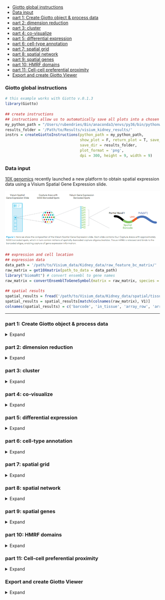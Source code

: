 
  - [Giotto global instructions](#giotto-global-instructions)
  - [Data input](#data-input)
  - [part 1: Create Giotto object & process
    data](#part-1-create-giotto-object-process-data)
  - [part 2: dimension reduction](#part-2-dimension-reduction)
  - [part 3: cluster](#part-3-cluster)
  - [part 4: co-visualize](#part-4-co-visualize)
  - [part 5: differential expression](#part-5-differential-expression)
  - [part 6: cell-type annotation](#part-6-cell-type-annotation)
  - [part 7: spatial grid](#part-7-spatial-grid)
  - [part 8: spatial network](#part-8-spatial-network)
  - [part 9: spatial genes](#part-9-spatial-genes)
  - [part 10: HMRF domains](#part-10-hmrf-domains)
  - [part 11: Cell-cell preferential
    proximity](#part-11-cell-cell-preferential-proximity)
  - [Export and create Giotto Viewer](#export-and-create-giotto-viewer)

<!-- mouse_cortex_1_simple.md is generated from mouse_cortex_1_simple.Rmd Please edit that file -->

### Giotto global instructions

``` r
# this example works with Giotto v.0.1.3
library(Giotto)

## create instructions
## instructions allow us to automatically save all plots into a chosen results folder
my_python_path = "/Users/rubendries/Bin/anaconda3/envs/py36/bin/pythonw"
results_folder = '/Path/to/Results/visium_kidney_results/'
instrs = createGiottoInstructions(python_path = my_python_path,
                                  show_plot = F, return_plot = T, save_plot = T,
                                  save_dir = results_folder,
                                  plot_format = 'png',
                                  dpi = 300, height = 9, width = 9)
```

### Data input

[10X genomics](https://www.10xgenomics.com/spatial-transcriptomics/)
recently launched a new platform to obtain spatial expression data using
a Visium Spatial Gene Expression slide.

![](./visium_technology.png)

``` r
## expression and cell location
## expression data
data_path = '/path/to/Visium_data/Kidney_data/raw_feature_bc_matrix/'
raw_matrix = get10Xmatrix(path_to_data = data_path)
library("biomaRt") # convert ensembl to gene names
raw_matrix = convertEnsemblToGeneSymbol(matrix = raw_matrix, species = 'mouse')

## spatial results
spatial_results = fread('/path/to/Visium_data/Kidney_data/spatial/tissue_positions_list.csv')
spatial_results = spatial_results[match(colnames(raw_matrix), V1)]
colnames(spatial_results) = c('barcode', 'in_tissue', 'array_row', 'array_col', 'col_pxl', 'row_pxl') # name columns
```

-----

### part 1: Create Giotto object & process data

<details>

<summary>Expand</summary>  

``` r
## create
## we need to reverse the column pixel column (col_pxl) to get the same .jpg image as provided by 10X
visium_kidney <- createGiottoObject(raw_exprs = raw_matrix,
                                    spatial_locs = spatial_results[,.(row_pxl,-col_pxl)],
                                    instructions = instrs,
                                    cell_metadata = spatial_results[,.(in_tissue, array_row, array_col)])

## check metadata
pDataDT(visium_kidney)

## compare 'in tissue' with provided .jpg
## 'in tissue' = 1 means that this spot was covered by the kidney tissue
spatPlot2D(gobject = visium_kidney, cell_color = 'in_tissue', point_size = 2,
           cell_color_code = c('0' = 'lightgrey', '1' = 'blue'),
           save_param = list(save_folder = '2_Gobject', save_name = 'in_tissue'))

## subset on spots that were covered by tissue
metadata = pDataDT(visium_kidney)
in_tissue_barcodes = metadata[in_tissue == 1]$cell_ID
visium_kidney = subsetGiotto(visium_kidney, cell_ids = in_tissue_barcodes)

## filter
visium_kidney <- filterGiotto(gobject = visium_kidney,
                        expression_threshold = 1,
                        gene_det_in_min_cells = 50,
                        min_det_genes_per_cell = 1000,
                        expression_values = c('raw'),
                        verbose = T)

## normalize
visium_kidney <- normalizeGiotto(gobject = visium_kidney, scalefactor = 6000, verbose = T)

## add gene & cell statistics
visium_kidney <- addStatistics(gobject = visium_kidney)

## visualize
## show plain visual locations of each spot
spatPlot2D(gobject = visium_kidney, 
           save_param = list(save_folder = '2_Gobject', save_name = 'spatial_locations'))

## overlay the number of detected genes per spot
spatPlot2D(gobject = visium_kidney, cell_color = 'nr_genes', color_as_factor = F,
           save_param = list(save_folder = '2_Gobject', save_name = 'nr_genes'))
```

High resolution png from original tissue.  
![](./mouse_kidney_highres.png)

Spots labeled according to whether they were covered by tissue or not:

<div style="width:500px; height:500px">

![](./figures/1_in_tissue.png)

</div>

Spots after subsetting and filtering:

<div style="width:500px; height:500px">

![](./figures/1_spatial_locations.png)

</div>

Overlay with number of genes detected per spot:

<div style="width:500px; height:500px">

![](./figures/1_nr_genes.png)

</div>

</details>

### part 2: dimension reduction

<details>

<summary>Expand</summary>  

``` r
## highly variable genes (HVG)
visium_kidney <- calculateHVG(gobject = visium_kidney,
                        save_param = list(save_folder = '3_DimRed', save_name = 'HVGplot'))

## select genes based on HVG and gene statistics, both found in gene metadata
gene_metadata = fDataDT(visium_kidney)
featgenes = gene_metadata[hvg == 'yes' & perc_cells > 4 & mean_expr_det > 0.5]$gene_ID

## run PCA on expression values (default)
visium_kidney <- runPCA(gobject = visium_kidney, genes_to_use = featgenes, scale_unit = F)
signPCA(visium_kidney, genes_to_use = featgenes, scale_unit = F,
        save_param = list(save_folder = '3_DimRed', save_name = 'screeplot'))

plotPCA(gobject = visium_kidney,
        save_param = list(save_folder = '3_DimRed', save_name = 'PCA_reduction'))

## run UMAP and tSNE on PCA space (default)
visium_kidney <- runUMAP(visium_kidney, dimensions_to_use = 1:10)
plotUMAP(gobject = visium_kidney,
         save_param = list(save_folder = '3_DimRed', save_name = 'UMAP_reduction'))

visium_kidney <- runtSNE(visium_kidney, dimensions_to_use = 1:10)
plotTSNE(gobject = visium_kidney,
         save_param = list(save_folder = '3_DimRed', save_name = 'tSNE_reduction'))
```

highly variable genes:  
![](./figures/2_HVGplot.png)

screeplot to determine number of Principal Components to keep:  
![](./figures/2_screeplot.png)

PCA:  
![](./figures/2_PCA_reduction.png)

UMAP:  
![](./figures/2_UMAP_reduction.png)

tSNE:  
![](./figures/2_tSNE_reduction.png) \*\*\*

</details>

### part 3: cluster

<details>

<summary>Expand</summary>  

``` r
## sNN network (default)
visium_kidney <- createNearestNetwork(gobject = visium_kidney, dimensions_to_use = 1:10, k = 15)

## Leiden clustering
visium_kidney <- doLeidenCluster(gobject = visium_kidney, resolution = 0.4, n_iterations = 1000)
plotUMAP(gobject = visium_kidney,
         cell_color = 'leiden_clus', show_NN_network = T, point_size = 2.5,
         save_param = list(save_folder = '4_Cluster', save_name = 'UMAP_leiden'))
```

Leiden clustering:  
![](./figures/3_UMAP_leiden.png)

-----

</details>

### part 4: co-visualize

<details>

<summary>Expand</summary>  

``` r
# expression and spatial
spatDimPlot(gobject = visium_kidney, cell_color = 'leiden_clus',
            dim_point_size = 2, spat_point_size = 2.5,
            save_param = list(save_name = 'covis_leiden', save_folder = '5_Covisuals'))

spatDimPlot(gobject = visium_kidney, cell_color = 'nr_genes', color_as_factor = F,
            dim_point_size = 2, spat_point_size = 2.5,
            save_param = list(save_name = 'nr_genes', save_folder = '5_Covisuals'))
```

Co-visualzation: ![](./figures/4_covis_leiden.png)

Co-visualzation overlaid with number of genes detected:  
![](./figures/4_nr_genes.png)

-----

</details>

### part 5: differential expression

<details>

<summary>Expand</summary>  

``` r
## gini ##
## ---- ##
gini_markers_subclusters = findMarkers_one_vs_all(gobject = visium_kidney,
                                                  method = 'gini',
                                                  expression_values = 'normalized',
                                                  cluster_column = 'leiden_clus',
                                                  min_genes = 20,
                                                  min_expr_gini_score = 0.5,
                                                  min_det_gini_score = 0.5)
topgenes_gini = gini_markers_subclusters[, head(.SD, 2), by = 'cluster']$genes

# violinplot
violinPlot(visium_kidney, genes = unique(topgenes_gini), cluster_column = 'leiden_clus',
           strip_text = 8, strip_position = 'right',
           save_param = c(save_name = 'violinplot_gini', save_folder = '6_DEG', base_width = 5, base_height = 10))

# cluster heatmap
my_cluster_order = c(2, 4, 5, 3, 6, 7, 8, 9, 10, 1)
plotMetaDataHeatmap(visium_kidney, selected_genes = topgenes_gini, custom_cluster_order = my_cluster_order,
                    metadata_cols = c('leiden_clus'), x_text_size = 10, y_text_size = 10,
                    save_param = c(save_name = 'metaheatmap_gini', save_folder = '6_DEG'))

# umap plots
dimGenePlot2D(visium_kidney, expression_values = 'scaled',
                genes = gini_markers_subclusters[, head(.SD, 1), by = 'cluster']$genes,
                cow_n_col = 3, point_size = 1,
                genes_high_color = 'red', genes_mid_color = 'white', genes_low_color = 'darkblue', midpoint = 0,
                save_param = c(save_folder = '6_DEG', save_name = 'gini_umap', base_width = 8, base_height = 5))




## scran ##
## ----- ##
scran_markers_subclusters = findMarkers_one_vs_all(gobject = visium_kidney,
                                                   method = 'scran',
                                                   expression_values = 'normalized',
                                                   cluster_column = 'leiden_clus')
topgenes_scran = scran_markers_subclusters[, head(.SD, 2), by = 'cluster']$genes

# violinplot
violinPlot(visium_kidney, genes = unique(topgenes_scran), cluster_column = 'leiden_clus',
           strip_text = 10, strip_position = 'top',
           save_param = c(save_name = 'violinplot_scran', save_folder = '6_DEG', base_width = 5))

# cluster heatmap
plotMetaDataHeatmap(visium_kidney, selected_genes = topgenes_scran, custom_cluster_order = my_cluster_order,
                    metadata_cols = c('leiden_clus'),
                    save_param = c(save_name = 'metaheatmap_scran', save_folder = '6_DEG'))

# umap plots
dimGenePlot2D(visium_kidney, expression_values = 'scaled',
              genes = scran_markers_subclusters[, head(.SD, 1), by = 'cluster']$genes,
              cow_n_col = 3, point_size = 1,
              genes_high_color = 'red', genes_mid_color = 'white', genes_low_color = 'darkblue', midpoint = 0,
              save_param = c(save_folder = '6_DEG', save_name = 'scran_umap', base_width = 8, base_height = 5))
```

Gini: - violinplot: ![](./figures/5_violinplot_gini.png)

  - Heatmap clusters: ![](./figures/5_metaheatmap_gini.png)

  - UMAPs: ![](./figures/5_gini_umap.png)

Scran: - violinplot: ![](./figures/5_violinplot_scran.png)

  - Heatmap clusters: ![](./figures/5_metaheatmap_scran.png)

  - UMAPs: ![](./figures/5_scran_umap.png)

-----

</details>

### part 6: cell-type annotation

<details>

<summary>Expand</summary>  

Visium spatial transcriptomics does not provide single-cell resolution,
making cell type annotation a harder problem. Giotto provides 3 ways to
calculate enrichment of specific cell-type signature gene list:  
\- PAGE  
\- rank  
\- hypergeometric test

To generate the cell-type specific gene lists for the kidney data we
used cell-type specific gene sets as identified in [Ransick, A. et
al. Single-Cell Profiling Reveals Sex, Lineage, and Regional Diversity
in the Mouse
Kidney.](https://www.cell.com/developmental-cell/pdfExtended/S1534-5807\(19\)30814-7)

![](./clusters_Ransick_et_al.png)

``` r

# known markers for different kidney cell types
# Ransick, A. et al. Single-Cell Profiling Reveals Sex, Lineage, and Regional Diversity in the Mouse Kidney.
# Developmental Cell 51, 399-413.e7 (2019).

spatDimGenePlot(visium_kidney, expression_values = 'scaled',
                genes = c('Cldn1', 'Lrp2', 'Sptssb', 'Slc12a3'),
                plot_alignment = 'vertical', cow_n_col = 4, point_size = 1,
                genes_high_color = 'red', genes_mid_color = 'white', genes_low_color = 'darkblue', midpoint = 0,
                save_param = c(save_folder = '7_annotation', save_name = 'kidney_specific_genes1', base_width = 12, base_height = 5))

spatDimGenePlot(visium_kidney, expression_values = 'scaled',
                genes = c('Aqp2', 'Kdr', 'Thy1', 'Dcn'),
                plot_alignment = 'vertical', cow_n_col = 4, point_size = 1,
                genes_high_color = 'red', genes_mid_color = 'white', genes_low_color = 'darkblue', midpoint = 0,
                save_param = c(save_folder = '7_annotation', save_name = 'kidney_specific_genes2', base_width = 12, base_height = 5))



## cell type signatures ##
## for PAGE ##

## example to make signature matrix from list of signature genesets
kidney_sc_markers = as.data.table(readxl::read_excel(sheet = 'Seurat_markers.top50', '/path/to/Visium_data/Kidney_data/scRNAseq_kidney/1-s2.0-S1534580719308147-mmc2.xlsx'))
 
sign_list = list()
for(clus in unique(kidney_sc_markers$cluster)) {
  genes = kidney_sc_markers[cluster == clus]$gene
  sign_list[[clus+1]] = genes
}
sig_matrix = makeSignMatrixPAGE(sign_names = paste0('clus_', unique(kidney_sc_markers$cluster)),
                                sign_list = sign_list)

## enrichment tests 
visium_kidney = createSpatialEnrich(visium_kidney, sign_matrix = sig_matrix, enrich_method = 'PAGE') #default = 'PAGE'
visium_kidney = createSpatialEnrich(visium_kidney, sign_matrix = sig_matrix, output_enrichment = 'zscore', name = 'PAGEz') #default = 'PAGE'

## heatmap
cell_types = sort(colnames(sig_matrix))
plotMetaDataCellsHeatmap(gobject = visium_kidney,
                         metadata_cols = 'leiden_clus',
                         value_cols = cell_types,
                         spat_enr_names = 'PAGE',x_text_size = 8, y_text_size = 6,
                         save_param = c(save_folder = '7_annotation', save_name = 'heatmap_PAGE',
                                        base_width = 10, base_height = 9, units = 'cm'))



## multiple cell types enrichments with spatPlot ##
cell_types_subset = cell_types[1:12]
spatCellPlot(gobject = visium_kidney, spat_enr_names = 'PAGE',
             cell_annotation_values = cell_types_subset,
             cow_n_col = 3,coord_fix_ratio = NULL, point_size = 1,
             save_param = c(save_folder = '7_annotation', save_name = 'PAGE_spatplot_1',
                            base_width = 10, base_height = 8))

cell_types_subset = cell_types[13:24]
spatCellPlot(gobject = visium_kidney, spat_enr_names = 'PAGE',
             cell_annotation_values = cell_types_subset,
             cow_n_col = 3,coord_fix_ratio = NULL, point_size = 1,
             save_param = c(save_folder = '7_annotation', save_name = 'PAGE_spatplot_2',
                            base_width = 10, base_height = 8))

cell_types_subset = cell_types[25:30]
spatCellPlot(gobject = visium_kidney, spat_enr_names = 'PAGE',
             cell_annotation_values = cell_types_subset,
             cow_n_col = 3,coord_fix_ratio = NULL, point_size = 1,
             save_param = c(save_folder = '7_annotation', save_name = 'PAGE_spatplot_3',
                            base_width = 10, base_height = 8))


## multiple value columns with dimPlot2D ##
spatDimCellPlot(gobject = visium_kidney,
                spat_enr_names = 'PAGE',
                cell_annotation_values = c('clus_4', 'clus_6', 'clus_10', 'clus_20', 'clus_25'),
                cow_n_col = 1, spat_point_size = 1.5, plot_alignment = 'horizontal',
                save_param = c(save_folder = '7_annotation', save_name = 'PAGE_spatdimplot',
                               base_width = 6, base_height = 12))


## visualize individual enrichments
spatDimPlot(gobject = visium_kidney,
            spat_enr_names = 'PAGE',
            cell_color = 'clus_25', color_as_factor = F,
            spat_show_legend = T, dim_show_legend = T,
            gradient_midpoint = 3, 
            dim_point_size = 2, spat_point_size = 2,
            save_param = c(save_folder = '7_annotation', save_name = 'PAGE_spatdimplot_clus25',
                                                                    base_width = 7, base_height = 7))
```

Markers for kidney genes: ![](./figures/6_kidney_specific_genes1.png)

![](./figures/6_kidney_specific_genes2.png)

Heatmap:

![](./figures/6_heatmap_PAGE.png)

Spatial enrichment plots for all cell types/clusters:

![](./figures/6_PAGE_spatplot_1.png)

![](./figures/6_PAGE_spatplot_2.png)

![](./figures/6_PAGE_spatplot_3.png)

Co-visualization for selected subset:

![](./figures/6_PAGE_spatdimplot.png)

-----

</details>

### part 7: spatial grid

<details>

<summary>Expand</summary>  

``` r
visium_kidney <- createSpatialGrid(gobject = visium_kidney,
                             sdimx_stepsize = 400,
                             sdimy_stepsize = 400,
                             minimum_padding = 0)
spatPlot(visium_kidney, cell_color = 'leiden_clus', show_grid = T,
         grid_color = 'red', spatial_grid_name = 'spatial_grid', 
         save_param = c(save_folder = '8_grid', save_name = 'grid'))


### spatial patterns ###
pattern_osm = detectSpatialPatterns(gobject = visium_kidney, 
                                    spatial_grid_name = 'spatial_grid',
                                    min_cells_per_grid = 3, 
                                    scale_unit = T, 
                                    PC_zscore = 1, 
                                    show_plot = T)

# dimension 1
PC_dim = 1
showPattern2D(visium_kidney, pattern_osm, dimension = PC_dim, point_size = 4,
              save_param = c(save_folder = '8_grid', save_name = paste0('pattern',PC_dim,'_PCA')))
showPatternGenes(visium_kidney, pattern_osm, dimension = PC_dim,
                 save_param = c(save_folder = '8_grid', save_name = paste0('pattern',PC_dim,'_genes')))

# dimension 2
PC_dim = 2
showPattern2D(visium_kidney, pattern_osm, dimension = PC_dim, point_size = 4,
              save_param = c(save_folder = '8_grid', save_name = paste0('pattern',PC_dim,'_PCA')))
showPatternGenes(visium_kidney, pattern_osm, dimension = PC_dim,
                 save_param = c(save_folder = '8_grid', save_name = paste0('pattern',PC_dim,'_genes')))

# dimension 3
PC_dim = 3
showPattern2D(visium_kidney, pattern_osm, dimension = PC_dim, point_size = 4,
              save_param = c(save_folder = '8_grid', save_name = paste0('pattern',PC_dim,'_PCA')))
showPatternGenes(visium_kidney, pattern_osm, dimension = PC_dim,
                 save_param = c(save_folder = '8_grid', save_name = paste0('pattern',PC_dim,'_genes')))

view_pattern_genes = selectPatternGenes(pattern_osm, return_top_selection = TRUE)
```

![](./figures/7_grid.png)

Dimension 1: ![](./figures/7_pattern1_PCA.png)

<div style="width:500px; height:500px">

![](./figures/7_pattern1_genes.png)

</div>

Dimension 2: ![](./figures/7_pattern2_PCA.png)

<div style="width:500px; height:500px">

![](./figures/7_pattern2_genes.png)

</div>

Dimension 2: ![](./figures/7_pattern3_PCA.png)

<div style="width:500px; height:500px">

![](./figures/7_pattern3_genes.png)

</div>

-----

</details>

### part 8: spatial network

<details>

<summary>Expand</summary>  

``` r
visium_kidney <- createSpatialNetwork(gobject = visium_kidney, k = 5, maximum_distance = 400)
spatPlot(gobject = visium_kidney, show_network = T,
         network_color = 'blue', spatial_network_name = 'spatial_network',
         save_param = c(save_name = 'spatial_network_k5', save_folder = '9_spatial_network'))
```

![](./figures/8_spatial_network_k5.png)

-----

</details>

### part 9: spatial genes

<details>

<summary>Expand</summary>  

##### 9.1. calculate spatial genes

``` r
## kmeans binarization
kmtest = binGetSpatialGenes(visium_kidney, bin_method = 'kmeans',
                            do_fisher_test = T, community_expectation = 5,
                            spatial_network_name = 'spatial_network', verbose = T)
spatGenePlot(visium_kidney, expression_values = 'scaled',
             genes = kmtest$genes[1:6], cow_n_col = 2, point_size = 1.5,
             genes_high_color = 'red', genes_mid_color = 'white', genes_low_color = 'darkblue', midpoint = 0,
             save_param = c(save_name = 'spatial_genes_km', save_folder = '10_spatial_genes'))

## rank binarization
ranktest = binGetSpatialGenes(visium_kidney, bin_method = 'rank',
                              do_fisher_test = T, community_expectation = 5,
                              spatial_network_name = 'spatial_network', verbose = T)
spatGenePlot(visium_kidney, expression_values = 'scaled',
             genes = ranktest$genes[1:6], cow_n_col = 2, point_size = 1.5,
             genes_high_color = 'red', genes_mid_color = 'white', genes_low_color = 'darkblue', midpoint = 0,
             save_param = c(save_name = 'spatial_genes_rank', save_folder = '10_spatial_genes'))

## distance
spatial_genes = calculate_spatial_genes_python(gobject = visium_kidney,
                                               expression_values = 'scaled',
                                               rbp_p=0.99, examine_top=0.1)
spatGenePlot(visium_kidney, expression_values = 'scaled',
             genes = spatial_genes$genes[1:6], cow_n_col = 2, point_size = 1.5,
             genes_high_color = 'red', genes_mid_color = 'white', genes_low_color = 'darkblue', midpoint = 0,
             save_param = c(save_name = 'spatial_genes', save_folder = '10_spatial_genes'))
```

Spatial genes: - kmeans ![](./figures/9_spatial_genes_km.png)

  - rank ![](./figures/9_spatial_genes_rank.png)

  - distance  
    ![](./figures/9_spatial_genes.png)

##### 9.2. identify spatially co-expressed genes

``` r
# use top 500 spatial genes
ext_spatial_genes = kmtest[1:500]$genes

# calculate gene correlation at the single-level
# calculate gene correlation by aggregating cells within a grid or network
# this creates a spatCorObject (spatial correlation object) 
spat_cor_netw_DT = detectSpatialCorGenes(visium_kidney, method = 'network', subset_genes = ext_spatial_genes)

# show top10 that are correlated with the gene Napsa
Napsa_top10_genes = showSpatialCorGenes(spat_cor_netw_DT, genes = 'Napsa', show_top_genes = 10)

# visualize the top 4 genes and automatically save plot (save_param) 
spatGenePlot(visium_kidney, expression_values = 'scaled',
             genes = c('Napsa', 'Kap', 'Defb29', 'Mep1a'), point_size = 3,
             save_param = c(save_name = 'Napsa_correlated_genes', save_folder = '10_spatial_genes'))
```

Napsa-like genes:  
![](./figures/9_Napsa_correlated_genes.png)

##### 9.2. identify spatial co-expression clusters

``` r
# cluster the spatial correlation object in 10 groups
spat_cor_netw_DT = clusterSpatialCorGenes(spat_cor_netw_DT, name = 'spat_netw_clus', k = 10)

# visualize the co-expression pattern and groups
# automatically save the heatmap using the save_param option
heatmSpatialCorGenes(visium_kidney, spatCorObject = spat_cor_netw_DT, use_clus_name = 'spat_netw_clus',
                     save_param = c(save_name = 'heatmap_correlated_genes', save_folder = '10_spatial_genes',
                                    base_height = 6, base_width = 8, units = 'cm'), 
                     heatmap_legend_param = list(title = NULL))

# rank the spatial co-expression clusters and save
netw_ranks = rankSpatialCorGroups(visium_kidney, spatCorObject = spat_cor_netw_DT, use_clus_name = 'spat_netw_clus',
                                  save_param = c(save_name = 'rank_correlated_groups', save_folder = '10_spatial_genes',
                                                 base_height = 3, base_width = 5))

# show all genes associated with the co-expression cluster number 6
top_netw_spat_cluster = showSpatialCorGenes(spat_cor_netw_DT, use_clus_name = 'spat_netw_clus',
                                            selected_clusters = 6, show_top_genes = 1)
```

Heatmap of spatial correlated genes:  
![](./figures/9_heatmap_correlated_genes.png)

Scores for co-expression clusters:  
![](./figures/9_rank_correlated_groups.png)

##### 9.3. create enrichment score for co-expression cluster and visualize spatial expression patterns

``` r
# create enrichment
visium_kidney = enrichSpatialCorGroups(visium_kidney, spat_cor_netw_DT,
                                       use_clus_name = 'spat_netw_clus',
                                       name = 'spat_netw_enr')

# visualize all clusters ranked by their score
# automatically save plot
spatCellPlot(visium_kidney,
             spat_enr_names = 'spat_netw_enr',
             cell_annotation_values = netw_ranks$clusters,
             point_size = 2, cow_n_col = 4,
             save_param = c(save_name = 'spat_enrichment_score_plots', save_folder = '10_spatial_genes',
                            base_width = 11))
```

Spatial co-expression patterns:  
![](./figures/9_spat_enrichment_score_plots.png)

-----

</details>

### part 10: HMRF domains

<details>

<summary>Expand</summary>  

``` r
# spatial genes
my_spatial_genes <- spatial_genes[1:100]$genes

# do HMRF with different betas
hmrf_folder = paste0(results_folder,'/','11_HMRF/')
if(!file.exists(hmrf_folder)) dir.create(hmrf_folder, recursive = T)

HMRF_spatial_genes = doHMRF(gobject = visium_kidney, expression_values = 'scaled',
                            spatial_genes = my_spatial_genes,
                            k = 5,
                            betas = c(0, 1, 6), 
                            output_folder = paste0(hmrf_folder, '/', 'Spatial_genes/SG_topgenes_k5_scaled'))

## view results of HMRF
for(i in seq(0, 5, by = 1)) {
  viewHMRFresults2D(gobject = visium_kidney,
                    HMRFoutput = HMRF_spatial_genes,
                    k = 5, betas_to_view = i,
                    point_size = 2)
}


## alternative way to view HMRF results
#results = writeHMRFresults(gobject = ST_test,
#                           HMRFoutput = HMRF_spatial_genes,
#                           k = 5, betas_to_view = seq(0, 25, by = 5))
#ST_test = addCellMetadata(ST_test, new_metadata = results, by_column = T, column_cell_ID = 'cell_ID')


## add HMRF of interest to giotto object
visium_kidney = addHMRF(gobject = visium_kidney,
                  HMRFoutput = HMRF_spatial_genes,
                  k = 5, betas_to_add = c(0, 5),
                  hmrf_name = 'HMRF')

## visualize
spatPlot(gobject = visium_kidney, cell_color = 'HMRF_k5_b.0', point_size = 5,
         save_param = c(save_name = 'HMRF_k5_b.0', save_folder = '11_HMRF'))

spatPlot(gobject = visium_kidney, cell_color = 'HMRF_k5_b.2', point_size = 5,
         save_param = c(save_name = 'HMRF_k5_b.2', save_folder = '11_HMRF'))
```

HMRF:  
b = 0  
![](./figures/10_HMRF_k5_b.0.png)

b = 5  
![](./figures/10_HMRF_k5_b.2.png)

-----

</details>

### part 11: Cell-cell preferential proximity

<details>

<summary>Expand</summary>  

![cell-cell](./cell_cell_neighbors.png)

``` r
## calculate frequently seen proximities
cell_proximities = cellProximityEnrichment(gobject = visium_kidney,
                                           cluster_column = 'leiden_clus',
                                           spatial_network_name = 'spatial_network',
                                           number_of_simulations = 1000)

## barplot
cellProximityBarplot(gobject = visium_kidney, CPscore = cell_proximities, min_orig_ints = 5, min_sim_ints = 5, 
                     save_param = c(save_name = 'barplot_cell_cell_enrichment', save_folder = '12_cell_proxim'))
## heatmap
cellProximityHeatmap(gobject = visium_kidney, CPscore = cell_proximities, order_cell_types = T, scale = T,
                     color_breaks = c(-1.5, 0, 1.5), color_names = c('blue', 'white', 'red'),
                     save_param = c(save_name = 'heatmap_cell_cell_enrichment', save_folder = '12_cell_proxim', unit = 'in'))
## network
cellProximityNetwork(gobject = visium_kidney, CPscore = cell_proximities, remove_self_edges = T, only_show_enrichment_edges = F,
                     save_param = c(save_name = 'network_cell_cell_enrichment', save_folder = '12_cell_proxim'))

## visualization
spec_interaction = "1--10"
cellProximitySpatPlot2D(gobject = visium_kidney,
                        interaction_name = spec_interaction,
                        cluster_column = 'leiden_clus', show_network = T,
                        cell_color = 'leiden_clus', coord_fix_ratio = 0.5,
                        point_size_select = 2.5, point_size_other = 1.5,
                        save_param = c(save_name = 'selected_enrichment', save_folder = '12_cell_proxim'))
```

barplot:  
![](./figures/11_barplot_cell_cell_enrichment.png)

heatmap:  
![](./figures/11_heatmap_cell_cell_enrichment.png)

network:  
![](./figures/11_network_cell_cell_enrichment.png)

selected enrichment:  
![](./figures/11_selected_enrichment.png)

-----

</details>

### Export and create Giotto Viewer

<details>

<summary>Expand</summary>  

##### 1\. Export Giotto results to a specificied directory

  - export spot/cell annotations  
  - export dimension reduction coordinates (umap, tsne, …)  
  - export expression data

This function will create a directory that, together with the 10X
provided .tiff file, can be used to create an interactive Giotto Viewer

``` r
# select annotations, reductions and expression values to view in Giotto Viewer
viewer_folder = paste0(results_folder, '/', 'mouse_visium_kidney_viewer')

exportGiottoViewer(gobject = visium_kidney,
                   output_directory = viewer_folder,
                   spat_enr_names = 'PAGE', 
                   factor_annotations = c('in_tissue',
                                          'leiden_clus',
                                          'MRF_k5_b.2'),
                   numeric_annotations = c('nr_genes',
                                           'clus_25'),
                   dim_reductions = c('tsne', 'umap'),
                   dim_reduction_names = c('tsne', 'umap'),
                   expression_values = 'scaled',
                   expression_rounding = 2,
                   overwrite_dir = T)
```

##### 2\. Create a Giotto Viewer within the specified directory

After installing the Giotto Viewer requirements (see README), you can
create a viewer directly from the **terminal** using the following
commands:

``` bash
#===========================================
# 10X Genomics Visium specific instructions
#===========================================

# first go the working directory where you exported the Giotto results
cd viewer_folder #should be the directory where files are exported to by giotto
cp ~/Downloads/V1_Mouse_Kidney_image.tif . # copy the .tiff image provided by 10X Visium here to this directory

## STEP 1: ##
# create step1 json file
~/.local/bin/giotto_setup_image --require-stitch=n --image=y --image-multi-channel=n --segmentation=n --multi-fov=n --output-json=step1.json

# automatically fill in image dimension in the step1 json file
~/.local/bin/giotto_step1_modify_json --add-image V1_Mouse_Kidney_image.tif --input step1.json --output step1.json

# do the step1 actions
~/.local/bin/smfish_step1_setup -c step1.json


## STEP 2: ##
# create step2 json file
~/.local/bin/giotto_setup_viewer --num-panel=2 --input-preprocess-json=step1.json --panel-1=PanelPhysical10X --panel-2=PanelTsne --output-json=step2.json --input-annotation-list=annotation_list.txt

# do the step2 actions
~/.local/bin/smfish_read_config -c step2.json -o test.dec6.js -p test.dec6.html -q test.dec6.css

# copy extra js and css folders
~/.local/bin/giotto_copy_js_css --output .

# LAUNCH viewer
python3 -m http.server
# the viewer is now launched and can be seen in a browser (e.g. Chrome) using the URL localhost:8000/test.dec6.html
```

##### 3\. Update the Giotto Viewer

If you want to update the Viewer with new results (e.g. new
annotations), you first need to call the **exportGiottoViewer** function
again with the updated results.

Then follow these instructions:

``` bash
#=================================
# Updating annotations
#=================================

cd viewer_folder # should be the directory where files are exported to by giotto

# no need to re-do step 1

# re-create step2 json file
~/.local/bin/giotto_setup_viewer --num-panel=2 --input-preprocess-json=step1.json --panel-1=PanelPhysical10X --panel-2=PanelTsne --output-json=step2.json --input-annotation-list=annotation_list.txt

# re-do the step2 actions
~/.local/bin/smfish_read_config -c step2.json -o test.dec6.js -p test.dec6.html -q test.dec6.css

# no need to restart http.server
# go back to localhost:8000/test.dec6.html (refresh the page) (recommend incognito mode in Chrome)
```

##### 4\. Customize the viewer

If you want to customize the viewer output results, then modify the
step2.json after the create step. Then re-do step2 actions. Things that
can be modified at this stage:  
\- map height  
\- default annotation of each panel  
\- umap or tsne in the PanelTsne

To customize number of panels, what goes in each panel (PanelTsne,
PanelPhysical, PanelPhysical10X, or PanelPhysicalSimple), and add
annotations, please re-run the step2.json creation step because these
changes are major.

-----

</details>
